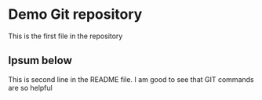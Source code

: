 # Demo Git repository

This is the first file in the repository

## Ipsum below

This is second line in the README file. I am good to see that GIT commands are so helpful

